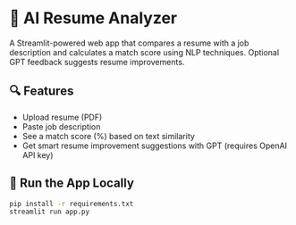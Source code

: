 # 🧠 AI Resume Analyzer

A Streamlit-powered web app that compares a resume with a job description and calculates a match score using NLP techniques. Optional GPT feedback suggests resume improvements.

## 🔍 Features
- Upload resume (PDF)
- Paste job description
- See a match score (%) based on text similarity
- Get smart resume improvement suggestions with GPT (requires OpenAI API key)

## 🚀 Run the App Locally

```bash
pip install -r requirements.txt
streamlit run app.py
